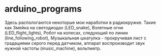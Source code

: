 # arduino_programs
Здесь распологаются некоторые мои наработки в радиокружке. Такие как Змейка на светодиодах (LED_snake), Взлетные огни (LED_flight_lights), Робот на колесах, следующий по линии (line_following_robot), Музыкальная шкатулка - прокручивая лист с градациями серого перед датчиком, аппарат воспроизводит звук нужной частоты (music_machine), вольтметр.
